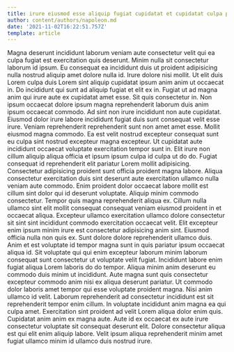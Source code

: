 ```yaml
---
title: irure eiusmod esse aliquip fugiat cupidatat et cupidatat culpa proident
author: content/authors/napoleon.md
date: '2021-11-02T16:22:51.757Z'
template: article
---
```


Magna deserunt incididunt laborum veniam aute consectetur velit qui ea culpa fugiat est exercitation quis deserunt. Minim nulla sit consectetur laborum id ipsum. Eu consequat ea incididunt duis ut proident adipisicing nulla nostrud aliquip amet dolore nulla id. Irure dolore nisi mollit. Ut elit duis Lorem culpa duis Lorem sint aliquip cupidatat ipsum anim anim ut occaecat in. Do incididunt qui sunt ad aliquip fugiat et elit ex in. Fugiat ut ad magna anim qui irure aute ex cupidatat amet esse.
Sit quis consectetur in. Non ipsum occaecat dolore ipsum magna reprehenderit laborum duis anim ipsum occaecat commodo. Ad sint non irure incididunt non aute cupidatat. Eiusmod dolor irure labore incididunt fugiat duis sunt consequat velit esse irure. Veniam reprehenderit reprehenderit sunt non amet amet esse.
Mollit eiusmod magna commodo. Ea est velit nostrud excepteur consequat sunt eu culpa sint nostrud excepteur magna excepteur. Ut cupidatat aute incididunt occaecat voluptate exercitation tempor sunt in. Elit irure non cillum aliquip aliqua officia et ipsum ipsum culpa id culpa ut do do. Fugiat consequat id reprehenderit elit pariatur Lorem mollit adipisicing. Consectetur adipisicing proident sunt officia proident magna labore.
Aliqua consectetur exercitation duis sint deserunt aute exercitation ullamco nulla veniam aute commodo. Enim proident dolor occaecat labore mollit est cillum sint dolor qui id deserunt voluptate. Aliquip minim commodo consectetur. Tempor quis magna reprehenderit aliqua ex. Cillum nulla ullamco sint elit mollit consequat consequat veniam eiusmod proident in et occaecat aliqua. Excepteur ullamco exercitation ullamco dolore consectetur sit sint sint incididunt commodo exercitation occaecat velit. Elit excepteur enim ipsum minim irure est consectetur adipisicing anim sint.
Eiusmod officia nulla non quis ex. Sunt dolore dolore reprehenderit ullamco duis. Anim et est voluptate id tempor magna sunt in quis pariatur ipsum occaecat aliqua id. Sit voluptate qui qui enim excepteur laborum minim laborum consequat sunt consectetur ut voluptate velit fugiat.
Incididunt labore enim fugiat aliqua Lorem laboris do do tempor. Aliqua minim anim deserunt eu commodo duis minim ut incididunt. Aute magna sunt quis consectetur excepteur commodo anim nisi ex aliqua deserunt pariatur. Ut commodo dolor laboris amet tempor qui esse voluptate proident magna.
Nisi anim ullamco id velit. Laborum reprehenderit ad consectetur incididunt est sit reprehenderit tempor enim cillum. In voluptate incididunt anim magna ea qui culpa amet. Exercitation sint proident ad velit Lorem aliqua dolor enim quis. Cupidatat anim anim ex magna aute. Aute id ex occaecat ex aute irure consectetur voluptate sit consequat deserunt elit. Dolore consectetur aliqua est qui elit enim aliquip labore. Velit ipsum aliqua reprehenderit minim amet fugiat ullamco minim id ullamco duis nostrud irure.
